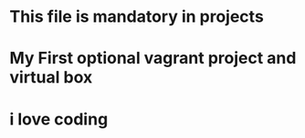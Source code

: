 # This file is mandatory in projects
# My First optional  vagrant project and virtual box
# i love coding
